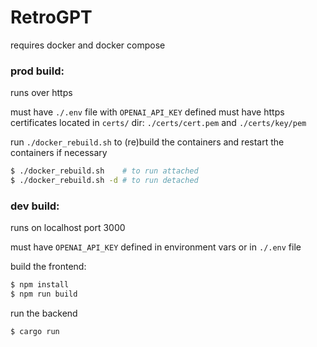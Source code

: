 # RetroGPT

requires docker and docker compose

### prod build:

runs over https

must have `./.env` file with `OPENAI_API_KEY` defined
must have https certificates located in `certs/` dir: `./certs/cert.pem` and `./certs/key/pem`

run `./docker_rebuild.sh` to (re)build the containers and restart the containers if necessary

```bash
$ ./docker_rebuild.sh    # to run attached
$ ./docker_rebuild.sh -d # to run detached
```

### dev build:

runs on localhost port 3000

must have `OPENAI_API_KEY` defined in environment vars or in `./.env` file

build the frontend:

```bash
$ npm install
$ npm run build
```

run the backend

```bash
$ cargo run
```
